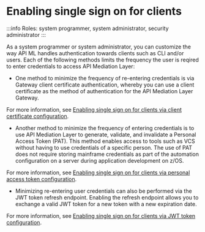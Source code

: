 # Enabling single sign on for clients

:::info Roles: system programmer, system administrator, security administrator
:::

As a system programmer or system administrator, you can customize the way API ML handles authentication towards clients such as CLI and/or users. Each of the following methods limits the frequency the user is reqired to enter credentials to access API Mediation Layer: 

* One method to minimize the frequency of re-entering credentials is via Gateway client certificate authentication, whereby you can use a client certificate as the method of authentication for the API Mediation Layer Gateway. 

 For more information, see [Enabling single sign on for clients via client certificate configuration](./configuration-client-certificates.md).

* Another method to minimize the frequency of entering credentials is to use API Mediation Layer to generate, validate, and invalidate a Personal Access Token (PAT). This method enables access to tools such as VCS without having to use credentials of a specific person. The use of PAT does not require storing mainframe credentials as part of the automation configuration on a server during application development on z/OS.

 For more information, see [Enabling single sign on for clients via personal access token configuration](./configuration-personal-access-token.md). 

 * Minimizing re-entering user credentials can also be performed via the JWT token refresh endpoint. Enabling the refresh endpoint allows you to exchange a valid JWT token for a new token with a new expiration date.

 For more information, see [Enabling single sign on for clients via JWT token configuration](./configuration-jwt.md).
